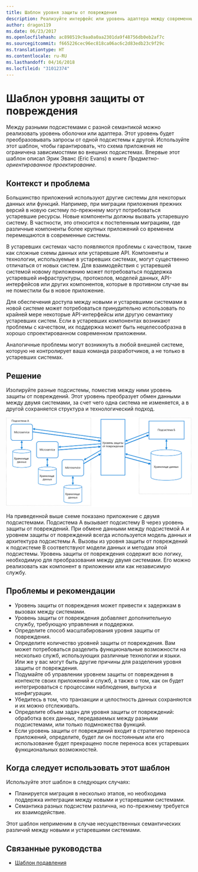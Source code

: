 ```yaml
---
title: Шаблон уровня защиты от повреждения
description: Реализуйте интерфейс или уровень адаптера между современным приложением и устаревшей системой.
author: dragon119
ms.date: 06/23/2017
ms.openlocfilehash: ac898519c9aa0a0aa2301da9f48756db0eb2af7c
ms.sourcegitcommit: f665226cec96ec818ca06ac6c2d83edb23c9f29c
ms.translationtype: HT
ms.contentlocale: ru-RU
ms.lasthandoff: 04/16/2018
ms.locfileid: "31012374"
---
```

# <a name="anti-corruption-layer-pattern"></a>Шаблон уровня защиты от повреждения

Между разными подсистемами с разной семантикой можно реализовать уровень оболочки или адаптера. Этот уровень будет преобразовывать запросы от одной подсистемы к другой. Используйте этот шаблон, чтобы гарантировать, что схема приложения не ограничена зависимостями во внешних подсистемах. Впервые этот шаблон описал Эрик Эванс (Eric Evans) в книге *Предметно-ориентированное проектирование*.

## <a name="context-and-problem"></a>Контекст и проблема

Большинство приложений используют другие системы для некоторых данных или функций. Например, при миграции приложения прежних версий в новую систему по-прежнему могут потребоваться устаревшие ресурсы. Новые компоненты должны вызвать устаревшую систему. В частности, это относится к постепенным миграциям, где различные компоненты более крупных приложений со временем перемещаются в современные системы.

В устаревших системах часто появляются проблемы с качеством, такие как сложные схемы данных или устаревшие API. Компоненты и технологии, используемые в устаревших системах, могут существенно отличаться от новых систем. Для взаимодействия с устаревшей системой новому приложению может потребоваться поддержка устаревшей инфраструктуры, протоколов, моделей данных, API-интерфейсов или других компонентов, которые в противном случае вы не поместили бы в новое приложение.

Для обеспечения доступа между новыми и устаревшими системами в новой системе может потребоваться принудительно использовать по крайней мере некоторые API-интерфейсы или другую семантику устаревших систем. Если в устаревших компонентах возникают проблемы с качеством, их поддержка может быть нецелесообразна в хорошо спроектированном современном приложении. 

Аналогичные проблемы могут возникнуть в любой внешней системе, которую не контролирует ваша команда разработчиков, а не только в устаревших системах. 

## <a name="solution"></a>Решение

Изолируйте разные подсистемы, поместив между ними уровень защиты от повреждений. Этот уровень преобразует обмен данными между двумя системами, за счет чего одна система не изменяется, а в другой сохраняется структура и технологический подход.

![](./_images/anti-corruption-layer.png) 

На приведенной выше схеме показано приложение с двумя подсистемами. Подсистема A вызывает подсистему B через уровень защиты от повреждений. При обмене данными между подсистемой A и уровнем защиты от повреждений всегда используется модель данных и архитектура подсистемы A. Вызовы из уровня защиты от повреждений к подсистеме B соответствуют модели данных и методам этой подсистемы. Уровень защиты от повреждения содержит всю логику, необходимую для преобразования между двумя системами. Его можно реализовать как компонент в приложении или как независимую службу.

## <a name="issues-and-considerations"></a>Проблемы и рекомендации

- Уровень защиты от повреждения может привести к задержкам в вызовах между системами.
- Уровень защиты от повреждения добавляет дополнительную службу, требующую управления и поддержки.
- Определите способ масштабирования уровня защиты от повреждения.
- Определите количество уровней защиты от повреждения. Вам может потребоваться разделить функциональные возможности на несколько служб, использующих различные технологии и языки. Или же у вас могут быть другие причины для разделения уровня защиты от повреждения.
- Подумайте об управлении уровнем защиты от повреждения в контексте своих приложений и служб, а также о том, как он будет интегрироваться с процессами наблюдения, выпуска и конфигурации.
- Убедитесь в том, что транзакции и целостность данных сохраняются и их можно отслеживать.
- Определите объем задач для уровня защиты от повреждений: обработка всех данных, передаваемых между разными подсистемами, или только подмножества функций. 
- Если уровень защиты от повреждений входит в стратегию переноса приложений, определите, будет ли он постоянным или его использование будет прекращено после переноса всех устаревших функциональных возможностей.

## <a name="when-to-use-this-pattern"></a>Когда следует использовать этот шаблон

Используйте этот шаблон в следующих случаях:

- Планируется миграция в несколько этапов, но необходима поддержка интеграции между новыми и устаревшими системами.
- Семантика разных подсистем различна, но по-прежнему требуется их взаимодействие. 

Этот шаблон неприменим в случае несущественных семантических различий между новыми и устаревшими системами. 

## <a name="related-guidance"></a>Связанные руководства

- [Шаблон подавления](./strangler.md)
